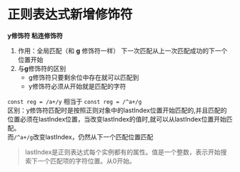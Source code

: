 # 正则表达式新增修饰符
**y修饰符  粘连修饰符**  

1. 作用：全局匹配（和 **g** 修饰符一样） 下一次匹配从上一次匹配成功的下一个位置开始
2. 与**g**修饰符的区别  
   - g修饰符只要剩余位中存在就可以匹配到
   - y修饰符必须从开始就是匹配的字符  

`const reg = /a+/y`  相当于 `const reg = /^a+/g`  
区别：y修饰符匹配时是按照正则对象中的lastIndex位置开始匹配的,并且匹配的位置必须在lastIndex位置，当改变lastIndex的值时,就可以从lastIndex位置开始匹配。  
而`/^a+/g`改变lastIndex，仍然从下一个匹配位置匹配  

> lastIndex是正则表达式每个实例都有的属性。值是一个整数，表示开始搜索下一个匹配项的字符位置。从0开始。   
